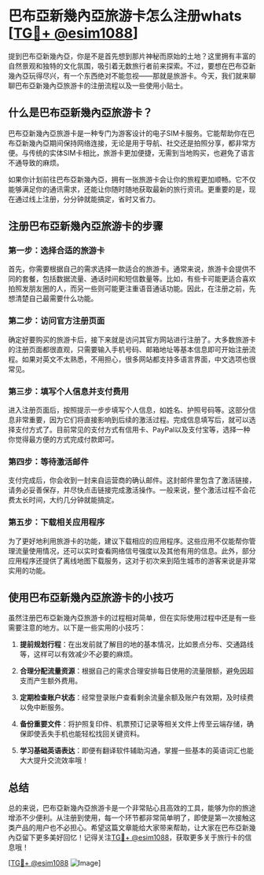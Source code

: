 # 巴布亞新幾內亞旅游卡怎么注册whats [[TG💪+ @esim1088](https://t.me/s/esim1088)]

提到巴布亞新幾內亞，你是不是首先想到那片神秘而原始的土地？这里拥有丰富的自然景观和独特的文化氛围，吸引着无数旅行者前来探索。不过，要想在巴布亞新幾內亞玩得尽兴，有一个东西绝对不能忽视——那就是旅游卡。今天，我们就来聊聊巴布亞新幾內亞旅游卡的注册流程以及一些使用小贴士。

## 什么是巴布亞新幾內亞旅游卡？

巴布亞新幾內亞旅游卡是一种专门为游客设计的电子SIM卡服务。它能帮助你在巴布亞新幾內亞期间保持网络连接，无论是用于导航、社交还是拍照分享，都非常方便。与传统的实体SIM卡相比，旅游卡更加便捷，无需到当地购买，也避免了语言不通导致的麻烦。

如果你计划前往巴布亞新幾內亞，拥有一张旅游卡会让你的旅程更加顺畅。它不仅能够满足你的通讯需求，还能让你随时随地获取最新的旅行资讯。更重要的是，现在通过线上注册，分分钟就能搞定，省时又省力。

## 注册巴布亞新幾內亞旅游卡的步骤

### 第一步：选择合适的旅游卡

首先，你需要根据自己的需求选择一款适合的旅游卡。通常来说，旅游卡会提供不同的套餐，包括数据流量、通话时间和短信数量等。比如，有些卡可能更适合喜欢拍照发朋友圈的人，而另一些则可能更注重语音通话功能。因此，在注册之前，先想清楚自己最需要什么功能。

### 第二步：访问官方注册页面

确定好要购买的旅游卡后，接下来就是访问其官方网站进行注册了。大多数旅游卡的注册页面都很直观，只需要输入手机号码、邮箱地址等基本信息即可开始注册流程。如果对英文不太熟悉，不用担心，很多网站都支持多语言界面，中文选项也很常见。

### 第三步：填写个人信息并支付费用

进入注册页面后，按照提示一步步填写个人信息，如姓名、护照号码等。这部分信息非常重要，因为它们将直接影响到后续的激活过程。完成信息填写后，就可以选择支付方式了。目前常见的支付方式有信用卡、PayPal以及支付宝等，选择一种你觉得最方便的方式完成付款即可。

### 第四步：等待激活邮件

支付完成后，你会收到一封来自运营商的确认邮件。这封邮件里包含了激活链接，请务必妥善保存，并尽快点击链接完成激活操作。一般来说，整个激活过程不会花费太长时间，大约几分钟就能搞定。

### 第五步：下载相关应用程序

为了更好地利用旅游卡的功能，建议下载相应的应用程序。这些应用不仅能帮你管理流量使用情况，还可以实时查看网络信号强度以及其他有用的信息。此外，部分应用程序还提供了离线地图下载服务，这对于初次来到陌生城市的游客来说是非常实用的功能。

## 使用巴布亞新幾內亞旅游卡的小技巧

虽然注册巴布亞新幾內亞旅游卡的过程相对简单，但在实际使用过程中还是有一些需要注意的地方。以下是一些实用的小技巧：

1. **提前规划行程**：在出发前就了解目的地的基本情况，比如景点分布、交通路线等，这样可以有效减少不必要的麻烦。
   
2. **合理分配流量资源**：根据自己的需求合理安排每日使用的流量限额，避免因超支而产生额外费用。

3. **定期检查账户状态**：经常登录账户查看剩余流量余额及账户有效期，及时续费以免中断服务。

4. **备份重要文件**：将护照复印件、机票预订记录等相关文件上传至云端存储，确保即使丢失手机也能轻松找回关键资料。

5. **学习基础英语表达**：即便有翻译软件辅助沟通，掌握一些基本的英语词汇也能大大提升交流效率哦！

## 总结

总的来说，巴布亞新幾內亞旅游卡是一个非常贴心且高效的工具，能够为你的旅途增添不少便利。从注册到使用，每一个环节都非常简单明了，即使是第一次接触这类产品的用户也不必担心。希望这篇文章能给大家带来帮助，让大家在巴布亞新幾內亞留下更多美好回忆！记得关注[TG💪+ @esim1088](https://t.me/s/esim1088)，获取更多关于旅行卡的信息哦！

[[TG💪+ @esim1088](https://t.me/s/esim1088) ![Image](https://i.postimg.cc/4NQfJmqS/Snipaste-2025-05-13-00-14-12.png)]